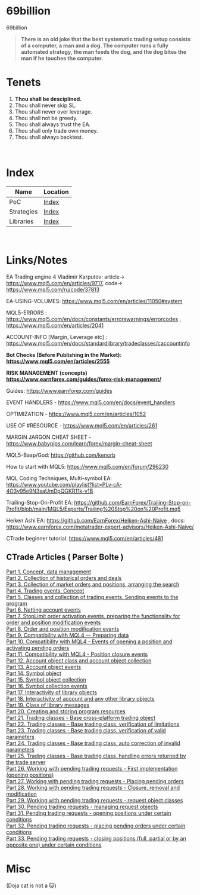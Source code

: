 # 69billion
69billion

> **There is an old joke that the best systematic trading setup consists of a computer, a man and a dog. The computer runs a fully automated strategy, the man feeds the dog, and the dog bites the man if he touches the computer.**

# Tenets
1. **Thou shall be desciplined.**
2. Thou shall never skip SL.
3. Thou shall never over leverage.
4. Thou shall not be greedy.
5. Thou shall always trust the EA. 
6. Thou shall only trade own money.
7. Thou shall always backtest.

<br>

# Index

| Name       	| Location                          	|
|------------	|-----------------------------------	|
| PoC        	| [ Index ]( /PoC/README.md )       	|
| Strategies 	| [Index](/strategies/README.md)    	|
| Libraries  	| [ Index ]( /Libraries/README.md ) 	|


<br>

# Links/Notes

EA Trading engine 4 Vladimir Karputov: article-> https://www.mql5.com/en/articles/9717, code-> https://www.mql5.com/ru/code/37813

EA-USING-VOLUMES: https://www.mql5.com/en/articles/11050#system

MQL5-ERRORS : https://www.mql5.com/en/docs/constants/errorswarnings/errorcodes , https://www.mql5.com/en/articles/2041

ACCOUNT-INFO [Margin, Leverage etc] : https://www.mql5.com/en/docs/standardlibrary/tradeclasses/caccountinfo

**Bot Checks (Before Publishing in the Market): https://www.mql5.com/en/articles/2555**

**RISK MANAGEMENT (concepts) https://www.earnforex.com/guides/forex-risk-management/**

Guides: https://www.earnforex.com/guides

EVENT HANDLERS - https://www.mql5.com/en/docs/event_handlers

OPTIMIZATION - https://www.mql5.com/en/articles/1052

USE OF #RESOURCE - https://www.mql5.com/en/articles/261

MARGIN JARGON CHEAT SHEET - https://www.babypips.com/learn/forex/margin-cheat-sheet

MQL5-Baap/God: https://github.com/kenorb 

How to start with MQL5: https://www.mql5.com/en/forum/296230

MQL Coding Techniques, Multi-symbol EA: https://www.youtube.com/playlist?list=PLv-cA-4O3y95e9N3saUmDpQGKR11k-v1B

Trailing-Stop-On-Profit EA: https://github.com/EarnForex/Trailing-Stop-on-Profit/blob/main/MQL5/Experts/Trailing%20Stop%20on%20Profit.mq5

Heiken Ashi EA: https://github.com/EarnForex/Heiken-Ashi-Naive , docs: https://www.earnforex.com/metatrader-expert-advisors/Heiken-Ashi-Naive/

CTrade beginner tutorial: https://www.mql5.com/en/articles/481


## CTrade Articles ( Parser Bolte )
<html>
<p><a href="https://www.mql5.com/en/articles/5654" target="_blank">Part 1. Concept, data management</a><br> <a href="https://www.mql5.com/en/articles/5669" target="_blank">Part 
    2. Collection of historical orders and deals</a><br> <a href="https://www.mql5.com/en/articles/5687" target="_blank">Part 3. Collection of market orders 
    and positions, arranging the search</a><br> <a href="https://www.mql5.com/en/articles/5724" target="_blank">Part 4. Trading events. Concept</a><br> 
    <a href="https://www.mql5.com/en/articles/6211" target="_blank">Part 5. Classes and collection of trading events. Sending events to the program</a><br> <a href="https://www.mql5.com/en/articles/6383" target="_blank">Part 
    6. Netting account events</a><br> <a href="https://www.mql5.com/en/articles/6482" target="_blank">Part 7. StopLimit order activation events, preparing 
    the functionality for order and position modification events</a><br> <a href="https://www.mql5.com/en/articles/6595" target="_blank">Part 8. Order and 
    position modification events</a><br> <a href="https://www.mql5.com/en/articles/6651" target="_blank">Part 9. Compatibility with MQL4 — Preparing data</a><br> 
    <a href="https://www.mql5.com/en/articles/6767" target="_blank">Part 10. Compatibility with MQL4 - Events of opening a position and activating pending 
    orders</a><br> <a href="https://www.mql5.com/en/articles/6921" target="_blank">Part 11. Compatibility with MQL4 - Position closure events</a><br> 
    <a href="https://www.mql5.com/en/articles/6952" target="_blank">Part 12. Account object class and account object collection</a><br> <a href="https://www.mql5.com/en/articles/6995" target="_blank">Part 
    13. Account object events</a><br> <a href="https://www.mql5.com/en/articles/7014" target="_blank">Part 14. Symbol object</a><br> <a href="https://www.mql5.com/en/articles/7041" target="_blank">Part 
    15. Symbol object collection</a><br> <a href="https://www.mql5.com/en/articles/7071" target="_blank">Part 16. Symbol collection events</a><br> 
    <a href="https://www.mql5.com/en/articles/7124" target="_blank">Part 17. Interactivity of library objects</a><br> <a href="https://www.mql5.com/en/articles/7149" target="_blank">Part 
    18. Interactivity of account and any other library objects</a><br> <a href="https://www.mql5.com/en/articles/7176" target="_blank">Part 19. Class of 
    library messages</a><br> <a href="https://www.mql5.com/en/articles/7195" target="_blank">Part 20. Creating and storing program resources</a><br> 
    <a href="https://www.mql5.com/en/articles/7229" target="_blank">Part 21. Trading classes - Base cross-platform trading object</a><br> <a href="https://www.mql5.com/en/articles/7258" target="_blank">Part 
    22. Trading classes - Base trading class, verification of limitations</a><br> <a href="https://www.mql5.com/en/articles/7286" target="_blank">Part 23. 
    Trading classes - Base trading class, verification of valid parameters</a><br> <a href="https://www.mql5.com/en/articles/7326" target="_blank">Part 24. 
    Trading classes - Base trading class, auto correction of invalid parameters</a><br> <a href="https://www.mql5.com/en/articles/7365" target="_blank">Part 
    25. Trading classes - Base trading class, handling errors returned by the trade server</a><br> <a href="https://www.mql5.com/en/articles/7394" target="_blank">Part 
    26. Working with pending trading requests - First implementation (opening positions)</a><br> <a href="https://www.mql5.com/en/articles/7418" target="_blank">Part 
    27. Working with pending trading requests - Placing pending orders</a><br> <a href="https://www.mql5.com/en/articles/7438" target="_blank">Part 28. 
    Working with pending trading requests - Closure, removal and modification</a><br> <a href="https://www.mql5.com/en/articles/7454" target="_blank">Part 
    29. Working with pending trading requests - request object classes</a><br> <a href="https://www.mql5.com/en/articles/7481" target="_blank">Part 30. 
    Pending trading requests - managing request objects</a><br> <a href="https://www.mql5.com/en/articles/7521" target="_blank">Part 31. Pending trading 
    requests - opening positions under certain conditions</a><br> <a href="https://www.mql5.com/en/articles/7536" target="_blank">Part 32. Pending trading 
    requests - placing pending orders under certain conditions</a><br> <a href="https://www.mql5.com/en/articles/7554" target="_blank">Part 33. Pending 
    trading requests - closing positions (full, partial or by an opposite one) under certain conditions</a><br></p>
</html>



# Misc

(Doja cat is not a 🐱)
